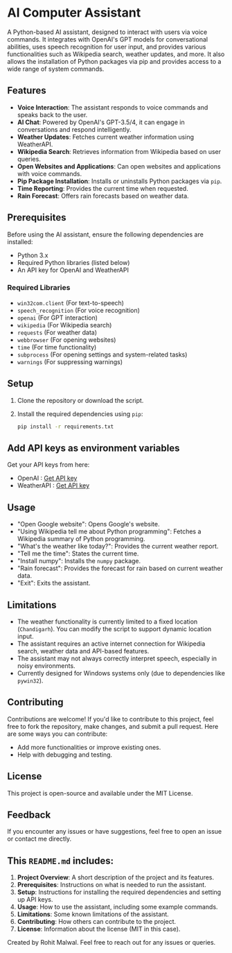 # AI Computer Assistant

A Python-based AI assistant, designed to interact with users via voice commands. It integrates with OpenAI's GPT models for conversational abilities, uses speech recognition for user input, and provides various functionalities such as Wikipedia search, weather updates, and more. It also allows the installation of Python packages via pip and provides access to a wide range of system commands.

## Features

- **Voice Interaction**: The assistant responds to voice commands and speaks back to the user.
- **AI Chat**: Powered by OpenAI's GPT-3.5/4, it can engage in conversations and respond intelligently.
- **Weather Updates**: Fetches current weather information using WeatherAPI.
- **Wikipedia Search**: Retrieves information from Wikipedia based on user queries.
- **Open Websites and Applications**: Can open websites and applications with voice commands.
- **Pip Package Installation**: Installs or uninstalls Python packages via `pip`.
- **Time Reporting**: Provides the current time when requested.
- **Rain Forecast**: Offers rain forecasts based on weather data.

## Prerequisites

Before using the AI assistant, ensure the following dependencies are installed:

- Python 3.x
- Required Python libraries (listed below)
- An API key for OpenAI and WeatherAPI

### Required Libraries

- `win32com.client` (For text-to-speech)
- `speech_recognition` (For voice recognition)
- `openai` (For GPT interaction)
- `wikipedia` (For Wikipedia search)
- `requests` (For weather data)
- `webbrowser` (For opening websites)
- `time` (For time functionality)
- `subprocess` (For opening settings and system-related tasks)
- `warnings` (For suppressing warnings)

## Setup

1. Clone the repository or download the script.
2. Install the required dependencies using `pip`:

   ```bash
   pip install -r requirements.txt
## Add API keys as environment variables

Get your API keys from here:

- OpenAI : [Get API key](https://beta.openai.com/signup/)
- WeatherAPI : [Get API key](https://www.weatherapi.com/)

## Usage

- "Open Google website": Opens Google's website.
- "Using Wikipedia tell me about Python programming": Fetches a Wikipedia summary of Python programming.
- "What's the weather like today?": Provides the current weather report.
- "Tell me the time": States the current time.
- "Install numpy": Installs the `numpy` package.
- "Rain forecast": Provides the forecast for rain based on current weather data.
- "Exit": Exits the assistant.

## Limitations

- The weather functionality is currently limited to a fixed location (`Chandigarh`). You can modify the script to support dynamic location input.
- The assistant requires an active internet connection for Wikipedia search, weather data and API-based features.
- The assistant may not always correctly interpret speech, especially in noisy environments.
- Currently designed for Windows systems only (due to dependencies like `pywin32`).

## Contributing

Contributions are welcome! If you'd like to contribute to this project, feel free to fork the repository, make changes, and submit a pull request. Here are some ways you can contribute:

- Add more functionalities or improve existing ones.
- Help with debugging and testing.

## License

This project is open-source and available under the MIT License.

## Feedback

If you encounter any issues or have suggestions, feel free to open an issue or contact me directly.


## This `README.md` includes:

1. **Project Overview**: A short description of the project and its features.
2. **Prerequisites**: Instructions on what is needed to run the assistant.
3. **Setup**: Instructions for installing the required dependencies and setting up API keys.
4. **Usage**: How to use the assistant, including some example commands.
5. **Limitations**: Some known limitations of the assistant.
6. **Contributing**: How others can contribute to the project.
7. **License**: Information about the license (MIT in this case).


Created by Rohit Malwal. Feel free to reach out for any issues or queries.
